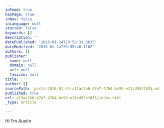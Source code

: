```yaml
---
inFeed: true
hasPage: true
inNav: false
inLanguage: null
starred: false
keywords: []
description: ''
datePublished: '2016-01-24T20:58:31.663Z'
dateModified: '2016-01-24T20:55:40.116Z'
authors: []
publisher:
  name: null
  domain: null
  url: null
  favicon: null
title: ''
author: []
sourcePath: _posts/2016-01-24-c13ac7b6-47e7-4764-bc90-e11c4954fd35.md
published: true
url: c13ac7b6-47e7-4764-bc90-e11c4954fd35/index.html
_type: Article

---
```

Hi I'm Austin
